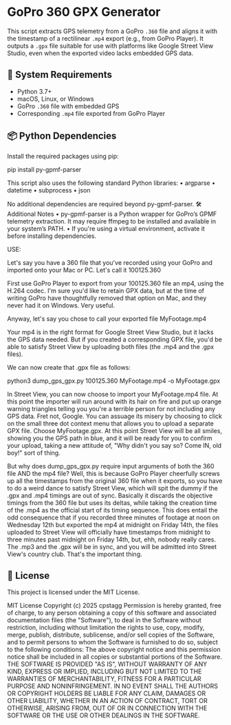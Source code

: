 # GoPro 360 GPX Generator

This script extracts GPS telemetry from a GoPro `.360` file and aligns it with the timestamp of a rectilinear `.mp4` export (e.g., from GoPro Player). It outputs a `.gpx` file suitable for use with platforms like Google Street View Studio, even when the exported video lacks embedded GPS data.

## 🔧 System Requirements

- Python 3.7+
- macOS, Linux, or Windows
- GoPro `.360` file with embedded GPS
- Corresponding `.mp4` file exported from GoPro Player

## 📦 Python Dependencies

Install the required packages using pip:

pip install py-gpmf-parser

This script also uses the following standard Python libraries:
• 	argparse
• 	datetime
• 	subprocess
• 	json

No additional dependencies are required beyond py-gpmf-parser.
🛠️ Additional Notes
• 	py-gpmf-parser is a Python wrapper for GoPro’s GPMF telemetry extraction. It may require ffmpeg to be installed and available in your system’s PATH.
• 	If you're using a virtual environment, activate it before installing dependencies.

USE:

Let's say you have a 360 file that you've recorded using your GoPro and imported onto your Mac or PC. Let's call it 100125.360

First use GoPro Player to export from your 100125.360 file an mp4, using the H.264 codec. I'm sure you'd like to retain GPX data,
but at the time of writing GoPro have thoughtfully removed that option on Mac, and they never had it on Windows. Very useful.

Anyway, let's say you chose to call your exported file MyFootage.mp4

Your mp4 is in the right format for Google Street View Studio, but it lacks the GPS data needed. But if you created a corresponding GPX file, you'd be able to satisfy
Street View by uploading both files (the .mp4 and the .gpx files).

We can now create that .gpx file as follows:

python3 dump_gps_gpx.py 100125.360 MyFootage.mp4 -o MyFootage.gpx

In Street View, you can now choose to import your MyFootage.mp4 file. At this point the importer will run around with its hair on fire and put up orange warning triangles
telling you you're a terrible person for not including any GPS data. Fret not, Google. You can assuage its misery by choosing to click on the small three dot context menu that allows
you to upload a separate GPX file. Choose MyFootage.gpx. At this point Street View will be all smiles, showing you the GPS path in blue, and it will be ready for you to confirm
your upload, taking a new attitude of, "Why didn't you say so? Come IN, old boy!" sort of thing.

But why does dump_gps_gpx.py require input arguments of both the 360 file AND the mp4 file? Well, this is because GoPro Player cheerfully screws up all the timestamps from the original
360 file when it exports, so you have to do a weird dance to satisfy Street View, which will spit the dummy if the .gpx and .mp4 timings are out of sync. Basically it discards the
objective timings from the 360 file but uses its deltas, while taking the creation time of the .mp4 as the official start of its timing sequence. This does entail the odd
consequence that if you recorded three minutes of footage at noon on Wednesday 12th but exported the mp4 at midnight on Friday 14th, the files uploaded to Street View will officially
have timestamps from midnight to three minutes past midnight on Friday 14th, but, ehh, nobody really cares. The .mp3 and the .gpx will be in sync, and you will be admitted into
Street View's country club. That's the important thing.

## 📝 License

This project is licensed under the MIT License.

MIT License
Copyright (c) 2025 cpstagg
Permission is hereby granted, free of charge, to any person obtaining a copy of this software and associated documentation files (the "Software"), to deal in the Software without restriction, 
including without limitation the rights to use, copy, modify, merge, publish, distribute, sublicense, and/or sell copies of the Software, and to permit persons to whom the Software is furnished to do so, 
subject to the following conditions:
The above copyright notice and this permission notice shall be included in all copies or substantial portions of the Software.
THE SOFTWARE IS PROVIDED "AS IS", WITHOUT WARRANTY OF ANY KIND, EXPRESS OR IMPLIED, INCLUDING BUT NOT LIMITED TO THE WARRANTIES OF MERCHANTABILITY, FITNESS FOR A PARTICULAR PURPOSE AND NONINFRINGEMENT. 
IN NO EVENT SHALL THE AUTHORS OR COPYRIGHT HOLDERS BE LIABLE FOR ANY CLAIM, DAMAGES OR OTHER LIABILITY, WHETHER IN AN ACTION OF CONTRACT, TORT OR OTHERWISE, ARISING FROM, OUT OF OR IN CONNECTION WITH 
THE SOFTWARE OR THE USE OR OTHER DEALINGS IN THE SOFTWARE.
